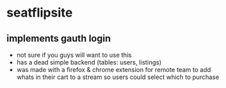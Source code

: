 # seatflipsite

## implements gauth login 
- not sure if you guys will want to use this
- has a dead simple backend (tables: users, listings)
- was made with a firefox & chrome extension for remote team to add whats in their cart to a stream so users could select which to purchase
  
